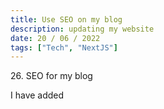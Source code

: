 ```yaml
---
title: Use SEO on my blog
description: updating my website
date: 20 / 06 / 2022
tags: ["Tech", "NextJS"]
---
```


<p>26. SEO for my blog</p>

<p> 
I have added 
</p>
<img src="/Blog/20220620-1.png" alt="">
<img src="/Blog/20220620-2.png" alt="">